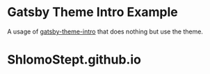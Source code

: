 # Gatsby Theme Intro Example

A usage of [gatsby-theme-intro](https://github.com/wkocjan/gatsby-theme-intro) that does nothing but use the theme.
# ShlomoStept.github.io
